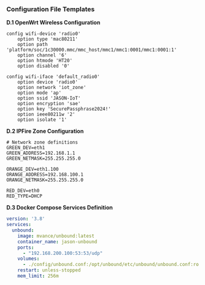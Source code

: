 ### Configuration File Templates

**D.1 OpenWrt Wireless Configuration**
```
config wifi-device 'radio0'
    option type 'mac80211'
    option path 'platform/soc/1c30000.mmc/mmc_host/mmc1/mmc1:0001/mmc1:0001:1'
    option channel '6'
    option htmode 'HT20'
    option disabled '0'

config wifi-iface 'default_radio0'
    option device 'radio0'
    option network 'iot_zone'
    option mode 'ap'
    option ssid 'JASON-IoT'
    option encryption 'sae'
    option key 'SecurePassphrase2024!'
    option ieee80211w '2'
    option isolate '1'
```

**D.2 IPFire Zone Configuration**
```
# Network zone definitions
GREEN_DEV=eth1
GREEN_ADDRESS=192.168.1.1
GREEN_NETMASK=255.255.255.0

ORANGE_DEV=eth1.100
ORANGE_ADDRESS=192.168.100.1
ORANGE_NETMASK=255.255.255.0

RED_DEV=eth0
RED_TYPE=DHCP
```

**D.3 Docker Compose Services Definition**
```yaml
version: '3.8'
services:
  unbound:
    image: mvance/unbound:latest
    container_name: jason-unbound
    ports:
      - "192.168.200.100:53:53/udp"
    volumes:
      - ./config/unbound.conf:/opt/unbound/etc/unbound/unbound.conf:ro
    restart: unless-stopped
    mem_limit: 256m
```